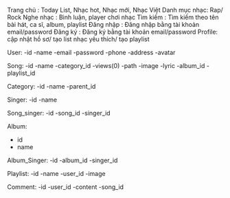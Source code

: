Trang chủ : Today List, Nhạc hot, Nhạc mới, Nhạc Việt
Danh mục nhạc: Rap/ Rock
Nghe nhạc : Bình luận, player chơi nhạc 
Tìm kiếm : Tìm kiếm theo tên bài hát, ca sĩ, album, playlist
Đăng nhập : Đăng nhập bằng tài khoản email/password
Đăng ký : Đăng ký bằng tài khoản email/password
Profile: cập nhật hồ sơ/ tạo list nhạc yêu thích/ tạo playlist


User:
    -id
    -name
    -email
    -password
    -phone
    -address
    -avatar

Song:
    -id
    -name
    -category_id
    -views(0)
    -path
    -image
    -lyric
    -album_id
    -playlist_id

Category:
    -id
    -name
    -parent_id

Singer:
    -id
    -name

Song_singer:
    -id
    -song_id
    -singer_id

Album:
   - id
   - name
   
Album_Singer:
    -id
    -album_id
    -singer_id

Playlist:
    -id
    -name
    -user_id
    -image

Comment:
    -id
    -user_id
    -content
    -song_id

